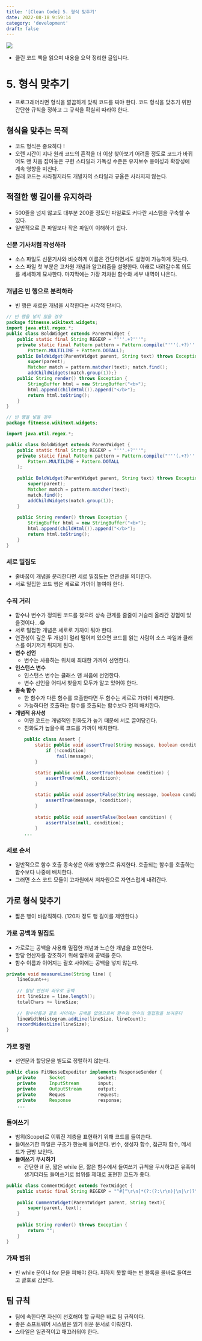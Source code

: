 ```yaml
---
title: '[Clean Code] 5. 형식 맞추기'
date: 2022-08-18 9:59:14
category: 'development'
draft: false
---
```



![](.\images\cleancode.jpg)

- 클린 코드 책을 읽으며 내용을 요약 정리한 글입니다.

# 5. 형식 맞추기

- 프로그래머라면 형식을 깔끔하게 맞춰 코드를 짜야 한다. 코드 형식을 맞추기 위한 간단한 규칙을 정하고 그 규칙을 확실히 따라야 한다.

## 형식을 맞추는 목적

- 코드 형식은 중요하다 !
- 오랜 시간이 지나 원래 코드의 흔적을 더 이상 찾아보기 어려울 정도로 코드가 바뀌어도 맨 처음 잡아놓은 구현 스타일과 가독성 수준은 유지보수 용이성과 확장성에 계속 영향을 미친다.
- 원래 코드는 사라질지라도 개발자의 스타일과 규율은 사라지지 않는다.

## 적절한 행 길이를 유지하라

- 500줄을 넘지 않고도 대부분 200줄 정도인 파일로도 커다란 시스템을 구축할 수 있다.
- 일반적으로 큰 파일보다 작은 파일이 이해하기 쉽다.

### 신문 기사처럼 작성하라

- 소스 파일도 신문기사와 비슷하게 이름은 간단하면서도 설명이 가능하게 짓는다.
- 소스 파일 첫 부분은 고차원 개념과 알고리즘을 설명한다. 아래로 내려갈수록 의도를 세세하게 묘사한다. 마지막에는 가장 저차원 함수와 세부 내역이 나온다.

### 개념은 빈 행으로 분리하라

- 빈 행은 새로운 개념을 시작한다는 시각적 단서다.

```java
// 빈 행을 넣지 않을 경우
package fitnesse.wikitext.widgets;
import java.util.regex.*;
public class BoldWidget extends ParentWidget {
	public static final String REGEXP = "'''.+?'''";
	private static final Pattern pattern = Pattern.compile("'''(.+?)'''",
		Pattern.MULTILINE + Pattern.DOTALL);
	public BoldWidget(ParentWidget parent, String text) throws Exception {
		super(parent);
		Matcher match = pattern.matcher(text); match.find(); 
		addChildWidgets(match.group(1));}
	public String render() throws Exception { 
		StringBuffer html = new StringBuffer("<b>"); 		
		html.append(childHtml()).append("</b>"); 
		return html.toString();
	} 
}
```

```java
// 빈 행을 넣을 경우
package fitnesse.wikitext.widgets;

import java.util.regex.*;

public class BoldWidget extends ParentWidget {
	public static final String REGEXP = "'''.+?'''";
	private static final Pattern pattern = Pattern.compile("'''(.+?)'''", 
		Pattern.MULTILINE + Pattern.DOTALL
	);
	
	public BoldWidget(ParentWidget parent, String text) throws Exception { 
		super(parent);
		Matcher match = pattern.matcher(text);
		match.find();
		addChildWidgets(match.group(1)); 
	}
	
	public String render() throws Exception { 
		StringBuffer html = new StringBuffer("<b>"); 
		html.append(childHtml()).append("</b>"); 
		return html.toString();
	} 
}
```

### 세로 밀집도

- 줄바꿈이 개념을 분리한다면 세로 밀집도는 연관성을 의미한다.
- 서로 밀집한 코드 행은 세로로 가까이 놓여야 한다.

### 수직 거리

- 함수나 변수가 정의된 코드를 찾으려 상속 관계를 줄줄이 거슬러 올라간 경험이 있을것이다...😂
- 서로 밀접한 개념은 세로로 가까이 둬야 한다.
- 연관성이 깊은 두 개념이 멀리 떨어져 있으면 코드를 읽는 사람이 소스 파일과 클래스를 여기저기 뒤지게 된다.
- **변수 선언**
    - 변수는 사용하는 위치에 최대한 가까이 선언한다.
- **인스턴스 변수**
    - 인스턴스 변수는 클래스 맨 처음에 선언한다.
    - 변수 선언을 어디서 찾을지 모두가 알고 있어야 한다.
- **종속 함수**
    - 한 함수가 다른 함수를 호출한다면 두 함수는 세로로 가까이 배치한다.
    - 가능하다면 호출하는 함수를 호출되는 함수보다 먼저 배치한다.
- **개념적 유사성**
    - 어떤 코드는 개념적인 친화도가 높기 때문에 서로 끌어당긴다.
    - 친화도가 높을수록 코드를 가까이 배치한다.
        ```java
        public class Assert {
            static public void assertTrue(String message, boolean condition) {
                if (!condition) 
                    fail(message);
            }

            static public void assertTrue(boolean condition) { 
                assertTrue(null, condition);
            }

            static public void assertFalse(String message, boolean condition) { 
                assertTrue(message, !condition);
            }
            
            static public void assertFalse(boolean condition) { 
                assertFalse(null, condition);
            } 
        ...
        ```

### 세로 순서

- 일반적으로 함수 호출 종속성은 아래 방향으로 유지한다. 호출되는 함수를 호출하는 함수보다 나중에 배치한다.
- 그러면 소스 코드 모듈이 고차원에서 저차원으로 자연스럽게 내려간다.

## 가로 형식 맞추기

- 짧은 행이 바람직하다. (120자 정도 행 길이를 제안한다.)

### 가로 공백과 밀집도

- 가로로는 공백을 사용해 밀접한 개념과 느슨한 개념을 표현한다.
- 할당 연산자를 강조하기 위해 앞뒤에 공백을 준다.
- 함수 이름과 이어지는 괄호 사이에는 공백을 넣지 않는다.

```java
private void measureLine(String line) { 
	lineCount++;
	
	// 할당 연산자 좌우로 공백
	int lineSize = line.length();
	totalChars += lineSize; 
	
	// 함수이름과 괄호 사이에는 공백을 없앰으로써 함수와 인수의 밀접함을 보여준다
	lineWidthHistogram.addLine(lineSize, lineCount);
	recordWidestLine(lineSize);
}
```

### 가로 정렬

- 선언문과 할당문을 별도로 정렬하지 않는다.

```java
public class FitNesseExpediter implements ResponseSender {
	private		Socket		      socket;
	private 	InputStream 	  input;
	private 	OutputStream 	  output;
	private 	Reques		      request; 		
	private 	Response 	      response;	
	... 
```

### 들여쓰기

- 범위(Scope)로 이뤄진 계층을 표현하기 위해 코드를 들여쓴다.
- 들여쓰기한 파일은 구조가 한눈에 들어온다. 변수, 생성자 함수, 접근자 함수, 메서드가 금방 보인다.
- **들여쓰기 무시하기**
    - 간단한 if 문, 짧은 while 문, 짧은 함수에서 들여쓰기 규칙을 무시하고픈 유혹이 생기더라도 들여쓰기로 범위를 제대로 표현한 코드가 좋다.

```java
public class CommentWidget extends TextWidget {
	public static final String REGEXP = "^#[^\r\n]*(?:(?:\r\n)|\n|\r)?";
	
	public CommentWidget(ParentWidget parent, String text){
		super(parent, text);
	}
	
	public String render() throws Exception {
		return ""; 
	} 
}
```

### 가짜 범위

- 빈 while 문이나 for 문을 피해야 한다. 피하지 못할 때는 빈 블록을 올바로 들여쓰고 괄호로 감싼다.

## 팀 규칙

- 팀에 속한다면 자신이 선호해야 할 규칙은 바로 팀 규칙이다.
- 좋은 소프트웨어 시스템은 읽기 쉬운 문서로 이뤄진다.
- 스타일은 일관적이고 매끄러워야 한다.



